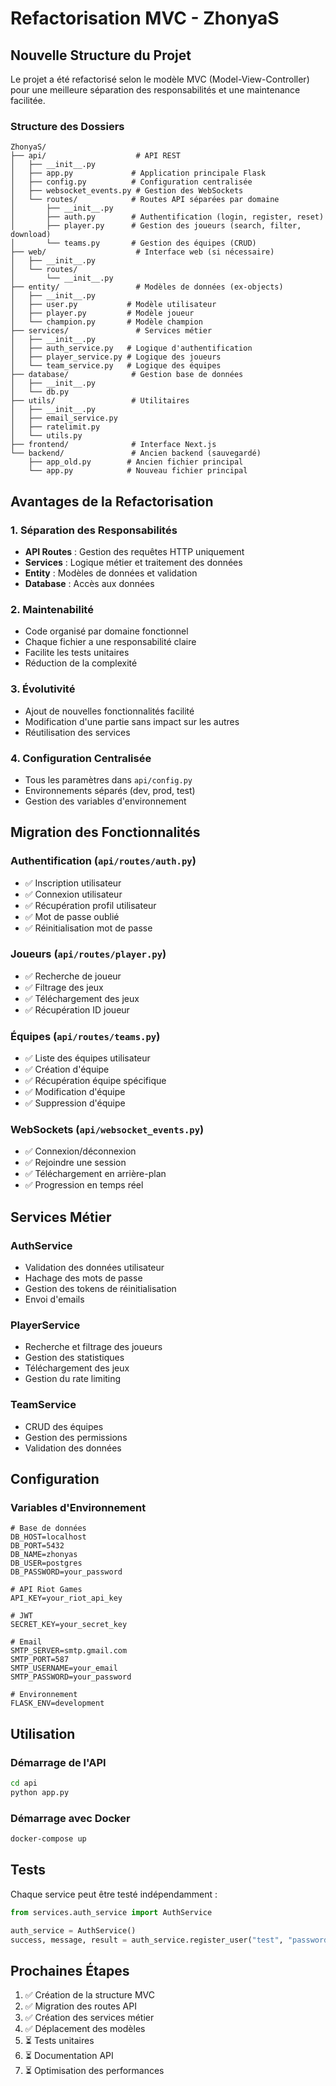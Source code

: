 # Refactorisation MVC - ZhonyaS

## Nouvelle Structure du Projet

Le projet a été refactorisé selon le modèle MVC (Model-View-Controller) pour une meilleure séparation des responsabilités et une maintenance facilitée.

### Structure des Dossiers

```
ZhonyaS/
├── api/                    # API REST
│   ├── __init__.py
│   ├── app.py             # Application principale Flask
│   ├── config.py          # Configuration centralisée
│   ├── websocket_events.py # Gestion des WebSockets
│   └── routes/            # Routes API séparées par domaine
│       ├── __init__.py
│       ├── auth.py        # Authentification (login, register, reset)
│       ├── player.py      # Gestion des joueurs (search, filter, download)
│       └── teams.py       # Gestion des équipes (CRUD)
├── web/                    # Interface web (si nécessaire)
│   ├── __init__.py
│   └── routes/
│       └── __init__.py
├── entity/                 # Modèles de données (ex-objects)
│   ├── __init__.py
│   ├── user.py           # Modèle utilisateur
│   ├── player.py         # Modèle joueur
│   └── champion.py       # Modèle champion
├── services/               # Services métier
│   ├── __init__.py
│   ├── auth_service.py   # Logique d'authentification
│   ├── player_service.py # Logique des joueurs
│   └── team_service.py   # Logique des équipes
├── database/              # Gestion base de données
│   ├── __init__.py
│   └── db.py
├── utils/                 # Utilitaires
│   ├── __init__.py
│   ├── email_service.py
│   ├── ratelimit.py
│   └── utils.py
├── frontend/              # Interface Next.js
└── backend/               # Ancien backend (sauvegardé)
    ├── app_old.py        # Ancien fichier principal
    └── app.py            # Nouveau fichier principal
```

## Avantages de la Refactorisation

### 1. Séparation des Responsabilités
- **API Routes** : Gestion des requêtes HTTP uniquement
- **Services** : Logique métier et traitement des données
- **Entity** : Modèles de données et validation
- **Database** : Accès aux données

### 2. Maintenabilité
- Code organisé par domaine fonctionnel
- Chaque fichier a une responsabilité claire
- Facilite les tests unitaires
- Réduction de la complexité

### 3. Évolutivité
- Ajout de nouvelles fonctionnalités facilité
- Modification d'une partie sans impact sur les autres
- Réutilisation des services

### 4. Configuration Centralisée
- Tous les paramètres dans `api/config.py`
- Environnements séparés (dev, prod, test)
- Gestion des variables d'environnement

## Migration des Fonctionnalités

### Authentification (`api/routes/auth.py`)
- ✅ Inscription utilisateur
- ✅ Connexion utilisateur
- ✅ Récupération profil utilisateur
- ✅ Mot de passe oublié
- ✅ Réinitialisation mot de passe

### Joueurs (`api/routes/player.py`)
- ✅ Recherche de joueur
- ✅ Filtrage des jeux
- ✅ Téléchargement des jeux
- ✅ Récupération ID joueur

### Équipes (`api/routes/teams.py`)
- ✅ Liste des équipes utilisateur
- ✅ Création d'équipe
- ✅ Récupération équipe spécifique
- ✅ Modification d'équipe
- ✅ Suppression d'équipe

### WebSockets (`api/websocket_events.py`)
- ✅ Connexion/déconnexion
- ✅ Rejoindre une session
- ✅ Téléchargement en arrière-plan
- ✅ Progression en temps réel

## Services Métier

### AuthService
- Validation des données utilisateur
- Hachage des mots de passe
- Gestion des tokens de réinitialisation
- Envoi d'emails

### PlayerService
- Recherche et filtrage des joueurs
- Gestion des statistiques
- Téléchargement des jeux
- Gestion du rate limiting

### TeamService
- CRUD des équipes
- Gestion des permissions
- Validation des données

## Configuration

### Variables d'Environnement
```env
# Base de données
DB_HOST=localhost
DB_PORT=5432
DB_NAME=zhonyas
DB_USER=postgres
DB_PASSWORD=your_password

# API Riot Games
API_KEY=your_riot_api_key

# JWT
SECRET_KEY=your_secret_key

# Email
SMTP_SERVER=smtp.gmail.com
SMTP_PORT=587
SMTP_USERNAME=your_email
SMTP_PASSWORD=your_password

# Environnement
FLASK_ENV=development
```

## Utilisation

### Démarrage de l'API
```bash
cd api
python app.py
```

### Démarrage avec Docker
```bash
docker-compose up
```

## Tests

Chaque service peut être testé indépendamment :
```python
from services.auth_service import AuthService

auth_service = AuthService()
success, message, result = auth_service.register_user("test", "password", "test@example.com")
```

## Prochaines Étapes

1. ✅ Création de la structure MVC
2. ✅ Migration des routes API
3. ✅ Création des services métier
4. ✅ Déplacement des modèles
5. ⏳ Tests unitaires
6. ⏳ Documentation API
7. ⏳ Optimisation des performances
